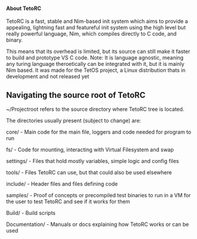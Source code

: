 #### About TetoRC

TetoRC is a fast, stable and Nim-based init system which aims to provide a appealing, lightning fast and featureful
init system using the high level but really powerful language, Nim, which compiles directly to C code, and binary.

This means that its overhead is limited, but its source can still make it faster to build and prototype VS C code.
Note: It is language agnostic, meaning any turing language theroetically can be integrated with it, but it is mainly
Nim based. It was made for the TetOS project, a Linux distribution thats in development and not released yet

## Navigating the source root of TetoRC

~/Projectroot refers to the source directory where
TetoRC tree is located.

The directories usually present (subject to change) are:

core/ - Main code for the main file, loggers and code needed 
for program to run

fs/ - Code for mounting, interacting with Virtual Filesystem and swap

settings/ - Files that hold mostly variables, simple logic and
config files

tools/ - Files TetoRC can use, but that could also be used elsewhere

include/ - Header files and files defining code

samples/ - Proof of concepts or precompiled test binaries
to run in a VM for the user to test TetoRC and see if
it works for them

Build/ - Build scripts 

Documentation/ - Manuals or docs explaining how TetoRC works or can be used